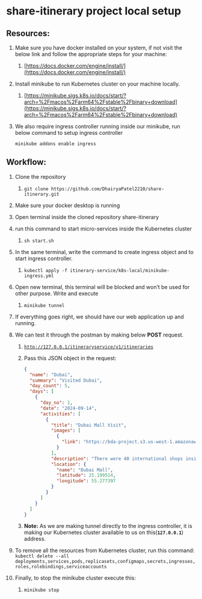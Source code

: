 # share-itinerary project local setup

## Resources:

1. Make sure you have docker installed on your system, if not visit the below link and follow the appropriate steps for your machine:
   1. [https://docs.docker.com/engine/install/](https://docs.docker.com/engine/install/)
2. Install minikube to run Kubernetes cluster on your machine locally.
   1. [https://minikube.sigs.k8s.io/docs/start/?arch=%2Fmacos%2Farm64%2Fstable%2Fbinary+download](https://minikube.sigs.k8s.io/docs/start/?arch=%2Fmacos%2Farm64%2Fstable%2Fbinary+download)
3. We also require ingress controller running inside our minikube, run below command to setup ingress controller

   `minikube addons enable ingress`

## Workflow:

1. Clone the repository
   1. `git clone https://github.com/DhairyaPatel2210/share-itinerary.git`
2. Make sure your docker desktop is running
3. Open terminal inside the cloned repository share-itinerary
4. run this command to start micro-services inside the Kubernetes cluster
   1. `sh start.sh`
5. In the same terminal, write the command to create ingress object and to start ingress controller.
   1. `kubectl apply -f itinerary-service/k8s-local/minikube-ingress.yml`
6. Open new terminal, this terminal will be blocked and won’t be used for other purpose. Write and execute
   1. `minikube tunnel`
7. If everything goes right, we should have our web application up and running.
8. We can test it through the postman by making below **POST** request.

   1. [`http://127.0.0.1/itineraryservice/v1/itineraries`](http://127.0.0.1/itineraryservice/v1/itineraries)
   2. Pass this JSON object in the request:

      ```json
      {
        "name": "Dubai",
        "summary": "Visited Dubai",
        "day_count": 5,
        "days": [
          {
            "day_no": 1,
            "date": "2024-09-14",
            "activities": [
              {
                "title": "Dubai Mall Visit",
                "images": [
                  {
                    "link": "https://bda-project.s3.us-west-1.amazonaws.com/image_temp.jpg"
                  }
                ],
                "description": "There were 40 international shops inside Dubai Mall",
                "location": {
                  "name": "Dubai Mall",
                  "latitude": 25.199514,
                  "longitude": 55.277397
                }
              }
            ]
          }
        ]
      }
      ```

   3. **Note:** As we are making tunnel directly to the ingress controller, it is making our Kubernetes cluster available to us on this(**`127.0.0.1`**) address.

9. To remove all the resources from Kubernetes cluster, run this command:
   `kubectl delete --all deployments,services,pods,replicasets,configmaps,secrets,ingresses,roles,rolebindings,serviceaccounts`
10. Finally, to stop the minikube cluster execute this:
    1. `minikube stop`
